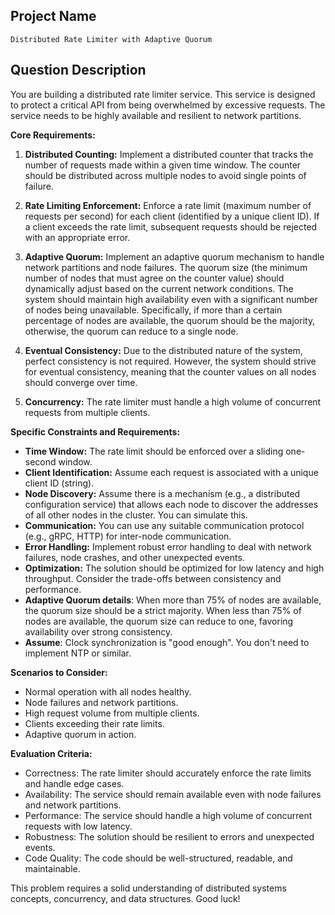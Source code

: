 ## Project Name

```
Distributed Rate Limiter with Adaptive Quorum
```

## Question Description

You are building a distributed rate limiter service. This service is designed to protect a critical API from being overwhelmed by excessive requests. The service needs to be highly available and resilient to network partitions.

**Core Requirements:**

1.  **Distributed Counting:** Implement a distributed counter that tracks the number of requests made within a given time window. The counter should be distributed across multiple nodes to avoid single points of failure.

2.  **Rate Limiting Enforcement:** Enforce a rate limit (maximum number of requests per second) for each client (identified by a unique client ID). If a client exceeds the rate limit, subsequent requests should be rejected with an appropriate error.

3.  **Adaptive Quorum:** Implement an adaptive quorum mechanism to handle network partitions and node failures. The quorum size (the minimum number of nodes that must agree on the counter value) should dynamically adjust based on the current network conditions. The system should maintain high availability even with a significant number of nodes being unavailable.  Specifically, if more than a certain percentage of nodes are available, the quorum should be the majority, otherwise, the quorum can reduce to a single node.

4.  **Eventual Consistency:** Due to the distributed nature of the system, perfect consistency is not required. However, the system should strive for eventual consistency, meaning that the counter values on all nodes should converge over time.

5.  **Concurrency:** The rate limiter must handle a high volume of concurrent requests from multiple clients.

**Specific Constraints and Requirements:**

*   **Time Window:** The rate limit should be enforced over a sliding one-second window.
*   **Client Identification:** Assume each request is associated with a unique client ID (string).
*   **Node Discovery:** Assume there is a mechanism (e.g., a distributed configuration service) that allows each node to discover the addresses of all other nodes in the cluster.  You can simulate this.
*   **Communication:** You can use any suitable communication protocol (e.g., gRPC, HTTP) for inter-node communication.
*   **Error Handling:** Implement robust error handling to deal with network failures, node crashes, and other unexpected events.
*   **Optimization:**  The solution should be optimized for low latency and high throughput. Consider the trade-offs between consistency and performance.
*   **Adaptive Quorum details**: When more than 75% of nodes are available, the quorum size should be a strict majority. When less than 75% of nodes are available, the quorum size can reduce to one, favoring availability over strong consistency.
*   **Assume**: Clock synchronization is "good enough". You don't need to implement NTP or similar.

**Scenarios to Consider:**

*   Normal operation with all nodes healthy.
*   Node failures and network partitions.
*   High request volume from multiple clients.
*   Clients exceeding their rate limits.
*   Adaptive quorum in action.

**Evaluation Criteria:**

*   Correctness: The rate limiter should accurately enforce the rate limits and handle edge cases.
*   Availability: The service should remain available even with node failures and network partitions.
*   Performance: The service should handle a high volume of concurrent requests with low latency.
*   Robustness: The solution should be resilient to errors and unexpected events.
*   Code Quality: The code should be well-structured, readable, and maintainable.

This problem requires a solid understanding of distributed systems concepts, concurrency, and data structures. Good luck!
